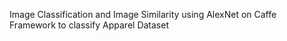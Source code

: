 Image Classification and Image Similarity using AlexNet on Caffe Framework to classify Apparel Dataset
